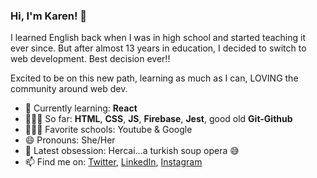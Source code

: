 ### Hi, I'm Karen! 👋

I learned English back when I was in high school and started teaching it ever since. But after almost 13 years in education, I decided to switch to web development. Best decision ever!! 

Excited to be on this new path, learning as much as I can, LOVING the community around web dev.  


- 🧠 Currently learning: **React**
- 👩🏻‍💻 So far: **HTML**, **CSS**, **JS**, **Firebase**, **Jest**, good old **Git-Github**
- 👩🏻‍🎓 Favorite schools: Youtube & Google 
- 😄 Pronouns: She/Her
- 💙 Latest obsession: Hercai...a turkish soup opera 😅
- 📫 Find me on: [Twitter](https://twitter.com/karlopolas), [LinkedIn](https://www.linkedin.com/in/karenpoveda29/), [Instagram](https://www.instagram.com/karlopolas/)




<!--- 
- 🤔 I’m looking for help with ...
- 💬 Ask me about ... 


-->

